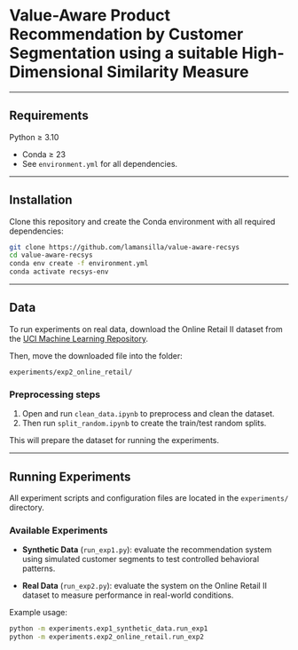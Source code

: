 # Value-Aware Product Recommendation by Customer Segmentation using a suitable High-Dimensional Similarity Measure

---

## Requirements

 Python ≥ 3.10
* Conda ≥ 23
* See `environment.yml` for all dependencies.

---

## Installation

Clone this repository and create the Conda environment with all required dependencies:

```bash
git clone https://github.com/lamansilla/value-aware-recsys
cd value-aware-recsys
conda env create -f environment.yml
conda activate recsys-env
```

---

## Data

To run experiments on real data, download the Online Retail II dataset from the [UCI Machine Learning Repository](https://archive.ics.uci.edu/dataset/502/online+retail+ii).

Then, move the downloaded file into the folder:

```
experiments/exp2_online_retail/
```

### Preprocessing steps

1. Open and run `clean_data.ipynb` to preprocess and clean the dataset.
2. Then run `split_random.ipynb` to create the train/test random splits.

This will prepare the dataset for running the experiments.

---

## Running Experiments

All experiment scripts and configuration files are located in the `experiments/` directory.

### Available Experiments

* **Synthetic Data** (`run_exp1.py`): evaluate the recommendation system using simulated customer segments to test controlled behavioral patterns.

* **Real Data** (`run_exp2.py`): evaluate the system on the Online Retail II dataset to measure performance in real-world conditions.

Example usage:

```bash
python -m experiments.exp1_synthetic_data.run_exp1
python -m experiments.exp2_online_retail.run_exp2
```
